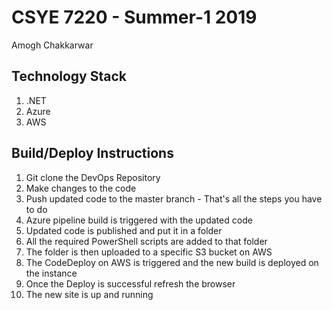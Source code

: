 # CSYE 7220 - Summer-1 2019
Amogh Chakkarwar

## Technology Stack
1. .NET
2. Azure
3. AWS


## Build/Deploy Instructions
1. Git clone the DevOps Repository 
2. Make changes to the code
3. Push updated code to the master branch - That's all the steps you have to do
4. Azure pipeline build is triggered with the updated code
5. Updated code is published and put it in a folder
6. All the required PowerShell scripts are added to that folder
7. The folder is then uploaded to a specific S3 bucket on AWS
8. The CodeDeploy on AWS is triggered and the new build is deployed on the instance
9. Once the Deploy is successful refresh the browser
10. The new site is up and running